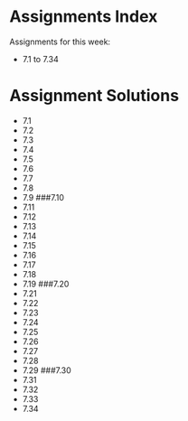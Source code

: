 # Assignments Index
Assignments for this week:
 - 7.1 to 7.34

# Assignment Solutions
 - 7.1
 - 7.2
 - 7.3
 - 7.4
 - 7.5
 - 7.6
 - 7.7
 - 7.8
 - 7.9
###7.10
 - 7.11
 - 7.12
 - 7.13
 - 7.14
 - 7.15
 - 7.16
 - 7.17
 - 7.18
 - 7.19
###7.20
 - 7.21
 - 7.22
 - 7.23
 - 7.24
 - 7.25
 - 7.26
 - 7.27
 - 7.28
 - 7.29
###7.30
 - 7.31
 - 7.32
 - 7.33
 - 7.34
